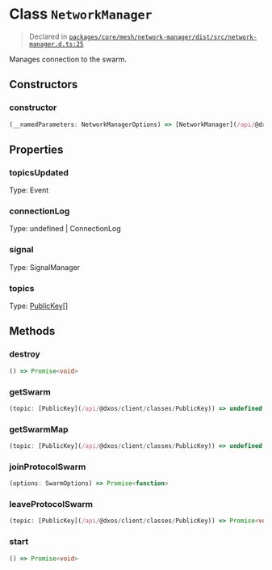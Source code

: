 # Class `NetworkManager`
> Declared in [`packages/core/mesh/network-manager/dist/src/network-manager.d.ts:25`]()


Manages connection to the swarm.

## Constructors
### constructor
```ts
(__namedParameters: NetworkManagerOptions) => [NetworkManager](/api/@dxos/client/classes/NetworkManager)
```

## Properties
### topicsUpdated 
Type: Event<void>
### connectionLog
Type: undefined | ConnectionLog
### signal
Type: SignalManager
### topics
Type: [PublicKey](/api/@dxos/client/classes/PublicKey)[]

## Methods
### destroy
```ts
() => Promise<void>
```
### getSwarm
```ts
(topic: [PublicKey](/api/@dxos/client/classes/PublicKey)) => undefined | Swarm
```
### getSwarmMap
```ts
(topic: [PublicKey](/api/@dxos/client/classes/PublicKey)) => undefined | SwarmMapper
```
### joinProtocolSwarm
```ts
(options: SwarmOptions) => Promise<function>
```
### leaveProtocolSwarm
```ts
(topic: [PublicKey](/api/@dxos/client/classes/PublicKey)) => Promise<void>
```
### start
```ts
() => Promise<void>
```